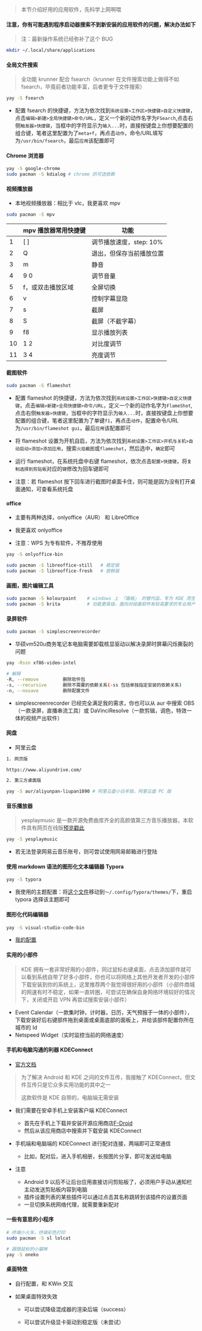 > 本节介绍好用的应用软件，先科学上网啊喂

<!-- more -->

#### 注意，你有可能遇到程序启动器搜索不到新安装的应用软件的问题，解决办法如下

> 注：最新操作系统已经弥补了这个 BUG

```bash
mkdir ~/.local/share/applications
```

#### 全局文件搜索

> 全功能 krunner 配合 fsearch（krunner 在文件搜索功能上做得不如 fsearch，毕竟前者功能丰富，后者更专于文件搜索）

```bash
yay -S fsearch
```

- 配置 fsearch 的快捷键，方法为依次找到`系统设置>工作区>快捷键>自定义快捷键`，点击`编辑>新建>全局快捷键>命令/URL`，定义一个新的动作名字为`FSearch`,点击右侧`触发器>快捷键`，当框中的字符显示为`输入...`时，直接按键盘上你想要配置的组合键，笔者这里配置为了`meta+f`，再点击`动作`，命令/URL填写为`/usr/bin/fsearch`，最后`应用`该配置即可

#### Chrome 浏览器

```bash
yay -S google-chrome
sudo pacman -S kdialog # chrome 的可选依赖
```

#### 视频播放器

- 本地视频播放器：相比于 vlc，我更喜欢 mpv

```bash
sudo pacman -S mpv
```

|      | mpv 播放器常用快捷键 | 功能                     |
| ---- | -------------------- | ------------------------ |
| 1    | [ ]                  | 调节播放速度，step: 10%  |
| 2    | Q                    | 退出，但保存当前播放位置 |
| 3    | m                    | 静音                     |
| 4    | 9 0                  | 调节音量                 |
| 5    | f，或双击播放区域    | 全屏切换                 |
| 6    | v                    | 控制字幕显隐             |
| 7    | s                    | 截屏                     |
| 8    | S                    | 截屏（不截字幕）         |
| 9    | f8                   | 显示播放列表             |
| 10   | 1 2                  | 对比度调节               |
| 11   | 3 4                  | 亮度调节                 |

#### 截图软件

```bash
sudo pacman -S flameshot
```

- 配置 flameshot 的快捷键，方法为依次找到`系统设置>工作区>快捷键>自定义快捷键`，点击`编辑>新建>全局快捷键>命令/URL`，定义一个新的动作名字为`FlameShot`,点击右侧`触发器>快捷键`，当框中的字符显示为`输入...`时，直接按键盘上你想要配置的组合键，笔者这里配置为了单键`f1`，再点击`动作`，配置命令/URL为`/usr/bin/flameshot gui`，最后`应用`该配置即可
- 将 flameshot 设置为开机自启，方法为依次找到`系统设置>工作区>开机与关机>自动启动>添加>添加应用`，搜索`火焰截图`或`flameshot`，然后选中，`确定`即可

- 运行 flameshot，在系统托盘中右键 flameshot，依次点击`配置>快捷键`，将`复制选择到剪贴板`对应的`键`修改为回车键即可
- 注意：若 flameshot 按下回车进行截图时桌面卡住，则可能是因为没有打开桌面通知，可查看系统托盘

#### office

- 主要有两种选择，onlyoffice（AUR） 和 LibreOffice

- 我更喜欢 onlyoffice

- 注意：WPS 为专有软件，不推荐使用

```bash
yay -S onlyoffice-bin

sudo pacman -S libreoffice-still   # 稳定版
sudo pacman -S libreoffice-fresh   # 尝鲜版
```

#### 画图，图片编辑工具

```bash
sudo pacman -S kolourpaint    # windows 上 「画板」 的替代品，专为 KDE 而生
sudo pacman -S krita          # 功能更高级，面向对绘画软件有较高要求的专业用户
```

#### 录屏软件

```bash
sudo pacman -S simplescreenrecorder
```

- 华硕vm520u商务笔记本电脑需要卸载核显驱动以解决录屏时屏幕闪烁撕裂的问题

```bash
yay -Rssn xf86-video-intel

# 解释
-R, --remove         删除软件包
-s, --recursive      删除不需要的依赖关系(-ss 包括单独指定安装的依赖关系)
-n, --nosave         删除配置文件
```

- simplescreenrecorder 已经完全满足我的需求，你也可以从 aur 中搜索 OBS（一款录屏，直播串流工具）或 DaVinciResolve（一款剪辑，调色，特效一体的视频产出软件）

#### 网盘

- 阿里云盘

```sh
1. 网页版

https://www.aliyundrive.com/

2. 第三方桌面版

yay -S aur/aliyunpan-liupan1890 # 阿里云盘小白羊版，阿里云盘 PC 版
```

#### 音乐播放器

> yesplaymusic 是一款开源免费曲库齐全的高颜值第三方音乐播放器，本软件具有网页在线版[预览戳此](https://music.qier222.com/)

```bash
yay -S yesplaymusic
```

- 若无法登录网易云音乐账号，则可尝试使用网易邮箱进行登陆

#### 使用 markdown 语法的图形化文本编辑器 Typora

```bash
yay -S typora
```

- 我使用的主题配置：将[这个文件](https://github.com/Brannua/dot_files/tree/master/typora_themes)移动到`～/.config/Typora/themes/`下，重启 typora 选择该主题即可

#### 图形化代码编辑器

```bash
yay -S visual-studio-code-bin
```

- [我的配置](https://github.com/Brannua/dot_files/tree/master/vscode)

#### 实用的小部件

> KDE 拥有一套非常好用的小部件，同过鼠标右键桌面，点击添加部件就可以看到系统自带了好多小部件，你也可以将网络上其他开发者开发的小部件下载安装到你的系统上，这里推荐两个我觉得很好用的小部件（小部件商城的网速有时不稳定，如果一直转圈，可尝试在确保自身网络环境较好的情况下，关闭或开启 VPN 再尝试搜索安装小部件）

- Event Calendar（一款集时钟，计时器，日历，天气预报于一体的小部件），下载安装好后右键部件拖到桌面或桌面底部的面板上，并给该部件配置你所在城市的 Id
- Netspeed Widget（实时监控当前的网络速度）

#### 手机和电脑沟通的利器 KDEConnect

- [官方文档](https://userbase.kde.org/KDEConnect/zh-hans#.E5.AE.89.E8.A3.85)

> 为了解决 Android 和 KDE 之间的文件互传，我接触了 KDEConnect，但文件互传只是它众多实用功能的其中之一
>
> 这款软件是 KDE 自带的，电脑端无需安装

- 我们需要在安卓手机上安装客户端 KDEConnect
  - 首先在手机上下载并安装开源应用商店[F-Droid](https://f-droid.org/)
  - 然后从该应用商店中搜索并下载安装 KDEConnect

- 手机端和电脑端的 KDEConnect 进行配对连接，两端即可正常通信
  - 比如，配对后，进入手机相册，长按图片分享，即可发送给电脑
- 注意
  - Android 9 以后不让后台应用直接访问剪贴板了，必须用户手动从通知栏主动发送剪贴板内容到电脑
  - 插件设置列表的某些插件可以通过点击其名称跳转到该插件的设置页面
  - 一旦切换系统网络代理，就需要重新配对

#### 一些有意思的小程序

```bash
# 终端小火车，终端彩色打印
sudo pacman -S sl lolcat

# 跟随鼠标的小猫咪
yay -S oneko
```

#### 桌面特效

- 自行配置，和 KWin 交互

- 如果桌面特效失效

  - 可以尝试降级混成器的渲染后端（success）
  
  - 可以尝试升级显卡驱动到稳定版（未尝试）
